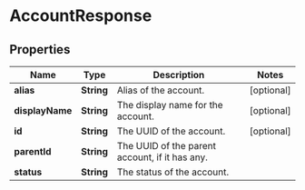 
# AccountResponse

## Properties
Name | Type | Description | Notes
------------ | ------------- | ------------- | -------------
**alias** | **String** | Alias of the account. |  [optional]
**displayName** | **String** | The display name for the account. |  [optional]
**id** | **String** | The UUID of the account. |  [optional]
**parentId** | **String** | The UUID of the parent account, if it has any. | 
**status** | **String** | The status of the account. | 



